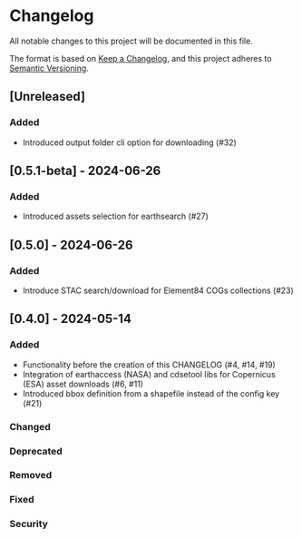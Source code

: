 # Changelog

All notable changes to this project will be documented in this file.

The format is based on [Keep a Changelog](https://keepachangelog.com/en/1.1.0/),
and this project adheres to [Semantic Versioning](https://semver.org/spec/v2.0.0.html).

## [Unreleased]
### Added
- Introduced output folder cli option for downloading (#32)

## [0.5.1-beta] - 2024-06-26
### Added
- Introduced assets selection for earthsearch (#27)

## [0.5.0] - 2024-06-26
### Added
- Introduce STAC search/download for Element84 COGs collections (#23)

## [0.4.0] - 2024-05-14
### Added
- Functionality before the creation of this CHANGELOG (#4, #14, #19)
- Integration of earthaccess (NASA) and cdsetool libs for Copernicus (ESA) asset downloads (#6, #11)
- Introduced bbox definition from a shapefile instead of the config key (#21)

### Changed
### Deprecated
### Removed
### Fixed
### Security